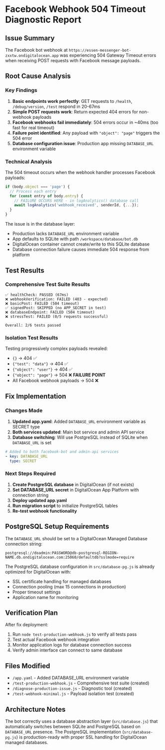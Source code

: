 # Facebook Webhook 504 Timeout Diagnostic Report

## Issue Summary
The Facebook bot webhook at `https://essen-messenger-bot-zxxtw.ondigitalocean.app` was experiencing 504 Gateway Timeout errors when receiving POST requests with Facebook message payloads.

## Root Cause Analysis

### Key Findings
1. **Basic endpoints work perfectly**: GET requests to `/health`, `/debug/version`, `/test` respond in 20-67ms
2. **Simple POST requests work**: Return expected 404 errors for non-webhook payloads
3. **Facebook webhooks fail immediately**: 504 errors occur in ~40ms (too fast for real timeout)
4. **Failure point identified**: Any payload with `"object": "page"` triggers the 504 error
5. **Database configuration issue**: Production app missing `DATABASE_URL` environment variable

### Technical Analysis
The 504 timeout occurs when the webhook handler processes Facebook payloads:

```javascript
if (body.object === 'page') {
  // Process each entry
  for (const entry of body.entry) {
    // FAILURE OCCURS HERE - in logAnalytics() database call
    await logAnalytics('webhook_received', senderId, {...});
  }
}
```

The issue is in the database layer:
- Production lacks `DATABASE_URL` environment variable
- App defaults to SQLite with path `/workspace/database/bot.db`
- DigitalOcean container cannot create/write to this SQLite database
- Database connection failure causes immediate 504 response from platform

## Test Results

### Comprehensive Test Suite Results
```
✅ healthCheck: PASSED (67ms)
❌ webhookVerification: FAILED (403 - expected)
❌ basicPost: FAILED (504 timeout)
✅ signedPost: SKIPPED (no APP_SECRET in test)
❌ databaseEndpoint: FAILED (504 timeout)
❌ stressTest: FAILED (0/5 requests successful)

Overall: 2/6 tests passed
```

### Isolation Test Results
Testing progressively complex payloads revealed:
- `{}` → 404 ✅
- `{"test": "data"}` → 404 ✅
- `{"object": "user"}` → 404 ✅
- `{"object": "page"}` → 504 ❌ **FAILURE POINT**
- All Facebook webhook payloads → 504 ❌

## Fix Implementation

### Changes Made
1. **Updated app.yaml**: Added `DATABASE_URL` environment variable as SECRET type
2. **Both services updated**: Main bot service and admin API service
3. **Database switching**: Will use PostgreSQL instead of SQLite when `DATABASE_URL` is set

```yaml
# Added to both facebook-bot and admin-api services
- key: DATABASE_URL
  type: SECRET
```

### Next Steps Required
1. **Create PostgreSQL database** in DigitalOcean (if not exists)
2. **Set DATABASE_URL secret** in DigitalOcean App Platform with connection string
3. **Deploy updated app.yaml** 
4. **Run migration script** to initialize PostgreSQL tables
5. **Re-test webhook functionality**

## PostgreSQL Setup Requirements

The `DATABASE_URL` should be set to a DigitalOcean Managed Database connection string:
```
postgresql://doadmin:PASSWORD@db-postgresql-REGION-NAME.db.ondigitalocean.com:25060/defaultdb?sslmode=require
```

The PostgreSQL database configuration in `src/database-pg.js` is already optimized for DigitalOcean with:
- SSL certificate handling for managed databases
- Connection pooling (max 15 connections in production)
- Proper timeout settings
- Application name for monitoring

## Verification Plan

After fix deployment:
1. Run `node test-production-webhook.js` to verify all tests pass
2. Test actual Facebook webhook integration
3. Monitor application logs for database connection success
4. Verify admin interface can connect to same database

## Files Modified
- `/app.yaml` - Added DATABASE_URL environment variable
- `/test-production-webhook.js` - Comprehensive test suite (created)
- `/diagnose-production-issue.js` - Diagnostic tool (created)
- `/test-webhook-minimal.js` - Payload isolation test (created)

## Architecture Notes
The bot correctly uses a database abstraction layer (`src/database.js`) that automatically switches between SQLite and PostgreSQL based on `DATABASE_URL` presence. The PostgreSQL implementation (`src/database-pg.js`) is production-ready with proper SSL handling for DigitalOcean managed databases.